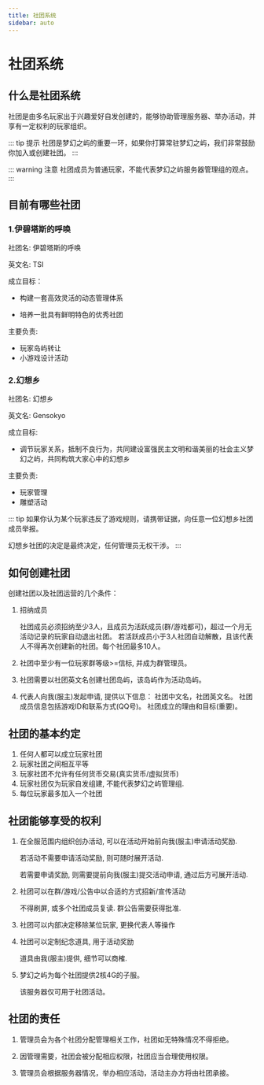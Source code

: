 ```yaml
---
title: 社团系统
sidebar: auto
---
```



# 社团系统

## 什么是社团系统

社团是由多名玩家出于兴趣爱好自发创建的，能够协助管理服务器、举办活动，并享有一定权利的玩家组织。

::: tip 提示
社团是梦幻之屿的重要一环，如果你打算常驻梦幻之屿，我们非常鼓励你加入或创建社团。
:::

::: warning 注意
社团成员为普通玩家，不能代表梦幻之屿服务器管理组的观点。
:::

## 目前有哪些社团

### 1.伊碧塔斯的呼唤
社团名: 伊碧塔斯的呼唤

英文名: TSI

成立目标：
 - 构建一套高效灵活的动态管理体系

 - 培养一批具有鲜明特色的优秀社团

主要负责:
- 玩家岛屿转让
- 小游戏设计活动

### 2.幻想乡
社团名: 幻想乡

英文名: Gensokyo

成立目标:
- 调节玩家关系，抵制不良行为，共同建设富强民主文明和谐美丽的社会主义梦幻之屿，共同构筑大家心中的幻想乡

主要负责:
- 玩家管理
- 雕塑活动

::: tip
如果你认为某个玩家违反了游戏规则，请携带证据，向任意一位幻想乡社团成员举报。

幻想乡社团的决定是最终决定，任何管理员无权干涉。
:::


## 如何创建社团

创建社团以及社团运营的几个条件：

1. 招纳成员
   
   社团成员必须招纳至少3人，且成员为活跃成员(群/游戏都可)，超过一个月无活动记录的玩家自动退出社团。
   若活跃成员小于3人社团自动解散，且该代表人不得再次创建新的社团。每个社团最多10人。

2. 社团中至少有一位玩家群等级>=信标, 并成为群管理员。
   
3. 社团需要以社团英文名创建社团岛屿，该岛屿作为活动岛屿。
   
4. 代表人向我(服主)发起申请, 提供以下信息：
   社团中文名，社团英文名。
   社团成员信息包括游戏ID和联系方式(QQ号)。
   社团成立的理由和目标(重要)。

## 社团的基本约定

1. 任何人都可以成立玩家社团
2. 玩家社团之间相互平等
3. 玩家社团不允许有任何货币交易(真实货币/虚拟货币)
4. 玩家社团仅为玩家自发组建, 不能代表梦幻之屿管理组.
5. 每位玩家最多加入一个社团

## 社团能够享受的权利

1. 在全服范围内组织创办活动, 可以在活动开始前向我(服主)申请活动奖励.
   
   若活动不需要申请活动奖励, 则可随时展开活动.
   
   若需要申请奖励, 则需要提前向我(服主)提交活动申请, 通过后方可展开活动.

2. 社团可以在群/游戏/公告中以合适的方式招新/宣传活动
   
   不得刷屏, 或多个社团成员复读. 群公告需要获得批准.
   
3. 社团可以内部决定移除某位玩家, 更换代表人等操作
   
4. 社团可以定制纪念道具, 用于活动奖励
   
   道具由我(服主)提供, 细节可以商榷.
5. 梦幻之屿为每个社团提供2核4G的子服。

   该服务器仅可用于社团活动。

## 社团的责任

1. 管理员会为各个社团分配管理相关工作，社团如无特殊情况不得拒绝。

2. 因管理需要，社团会被分配相应权限，社团应当合理使用权限。

3. 管理员会根据服务器情况，举办相应活动，活动主办方将由社团承接。

